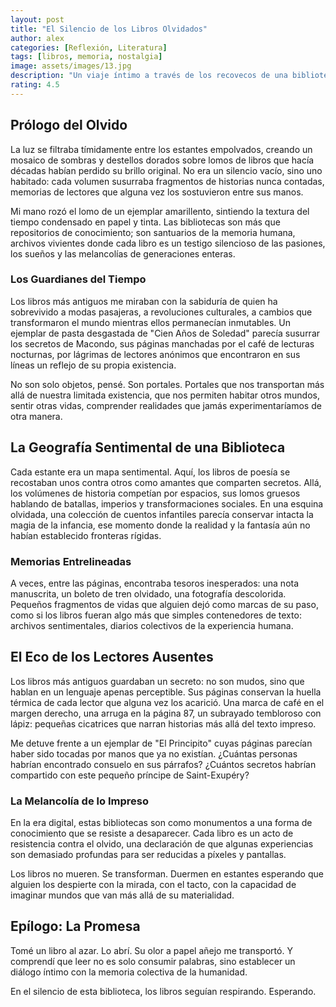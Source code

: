 ```yaml
---
layout: post
title: "El Silencio de los Libros Olvidados"
author: alex
categories: [Reflexión, Literatura]
tags: [libros, memoria, nostalgia]
image: assets/images/13.jpg
description: "Un viaje íntimo a través de los recovecos de una biblioteca, donde cada libro cuenta una historia más allá de sus páginas."
rating: 4.5
---
```


## Prólogo del Olvido

La luz se filtraba tímidamente entre los estantes empolvados, creando un mosaico de sombras y destellos dorados sobre lomos de libros que hacía décadas habían perdido su brillo original. No era un silencio vacío, sino uno habitado: cada volumen susurraba fragmentos de historias nunca contadas, memorias de lectores que alguna vez los sostuvieron entre sus manos.

Mi mano rozó el lomo de un ejemplar amarillento, sintiendo la textura del tiempo condensado en papel y tinta. Las bibliotecas son más que repositorios de conocimiento; son santuarios de la memoria humana, archivos vivientes donde cada libro es un testigo silencioso de las pasiones, los sueños y las melancolías de generaciones enteras.

### Los Guardianes del Tiempo

Los libros más antiguos me miraban con la sabiduría de quien ha sobrevivido a modas pasajeras, a revoluciones culturales, a cambios que transformaron el mundo mientras ellos permanecían inmutables. Un ejemplar de pasta desgastada de "Cien Años de Soledad" parecía susurrar los secretos de Macondo, sus páginas manchadas por el café de lecturas nocturnas, por lágrimas de lectores anónimos que encontraron en sus líneas un reflejo de su propia existencia.

No son solo objetos, pensé. Son portales. Portales que nos transportan más allá de nuestra limitada existencia, que nos permiten habitar otros mundos, sentir otras vidas, comprender realidades que jamás experimentaríamos de otra manera.

## La Geografía Sentimental de una Biblioteca

Cada estante era un mapa sentimental. Aquí, los libros de poesía se recostaban unos contra otros como amantes que comparten secretos. Allá, los volúmenes de historia competían por espacios, sus lomos gruesos hablando de batallas, imperios y transformaciones sociales. En una esquina olvidada, una colección de cuentos infantiles parecía conservar intacta la magia de la infancia, ese momento donde la realidad y la fantasía aún no habían establecido fronteras rígidas.

### Memorias Entrelineadas

A veces, entre las páginas, encontraba tesoros inesperados: una nota manuscrita, un boleto de tren olvidado, una fotografía descolorida. Pequeños fragmentos de vidas que alguien dejó como marcas de su paso, como si los libros fueran algo más que simples contenedores de texto: archivos sentimentales, diarios colectivos de la experiencia humana.

## El Eco de los Lectores Ausentes

Los libros más antiguos guardaban un secreto: no son mudos, sino que hablan en un lenguaje apenas perceptible. Sus páginas conservan la huella térmica de cada lector que alguna vez los acarició. Una marca de café en el margen derecho, una arruga en la página 87, un subrayado tembloroso con lápiz: pequeñas cicatrices que narran historias más allá del texto impreso.

Me detuve frente a un ejemplar de "El Principito" cuyas páginas parecían haber sido tocadas por manos que ya no existían. ¿Cuántas personas habrían encontrado consuelo en sus párrafos? ¿Cuántos secretos habrían compartido con este pequeño príncipe de Saint-Exupéry?

### La Melancolía de lo Impreso

En la era digital, estas bibliotecas son como monumentos a una forma de conocimiento que se resiste a desaparecer. Cada libro es un acto de resistencia contra el olvido, una declaración de que algunas experiencias son demasiado profundas para ser reducidas a píxeles y pantallas.

Los libros no mueren. Se transforman. Duermen en estantes esperando que alguien los despierte con la mirada, con el tacto, con la capacidad de imaginar mundos que van más allá de su materialidad.

## Epílogo: La Promesa

Tomé un libro al azar. Lo abrí. Su olor a papel añejo me transportó. Y comprendí que leer no es solo consumir palabras, sino establecer un diálogo íntimo con la memoria colectiva de la humanidad.

En el silencio de esta biblioteca, los libros seguían respirando. Esperando.
